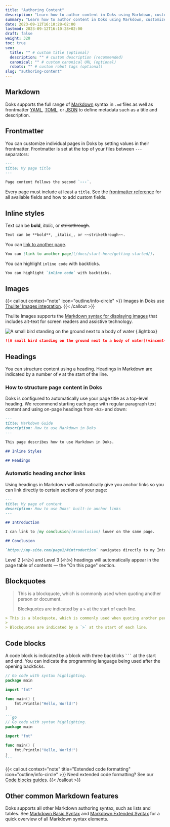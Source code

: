 ```yaml
---
title: "Authoring Content"
description: "Learn how to author content in Doks using Markdown, customize pages with frontmatter, add images, headings, code blocks, and more."
summary: "Learn how to author content in Doks using Markdown, customize pages with frontmatter, add images, headings, code blocks, and more."
date: 2023-09-12T16:10:28+02:00
lastmod: 2023-09-12T16:10:28+02:00
draft: false
weight: 320
toc: true
seo:
  title: "" # custom title (optional)
  description: "" # custom description (recommended)
  canonical: "" # custom canonical URL (optional)
  robots: "" # custom robot tags (optional)
slug: "authoring-content"
---
```


## Markdown

Doks supports the full range of [Markdown](https://daringfireball.net/projects/markdown/) syntax in `.md` files as well as frontmatter [YAML](https://yaml.org/spec/1.2.2/), [TOML](https://toml.io/en/), or [JSON](https://www.json.org/json-en.html) to define metadata such as a title and description.

## Frontmatter

You can customize individual pages in Doks by setting values in their frontmatter. Frontmatter is set at the top of your files between `---` separators:

```md {title="content/docs/example.md"}
---
title: My page title
---

Page content follows the second `---`.
```

Every page must include at least a `title`. See the [frontmatter reference](/docs/reference/frontmatter/) for all available fields and how to add custom fields.

## Inline styles

Text can be **bold**, _italic_, or ~~strikethrough~~.

```md
Text can be **bold**, _italic_, or ~~strikethrough~~.
```

You can [link to another page](/docs/start-here/getting-started/).

```md
You can [link to another page](/docs/start-here/getting-started/).
```

You can highlight `inline code` with backticks.

```md
You can highlight `inline code` with backticks.
```

## Images

{{< callout context="note" icon="outline/info-circle" >}}
Images in Doks use [Thulite' Images integration](https://images.thulite.io/).
{{< /callout >}}

Thulite Images supports the [Markdown syntax for displaying images](https://www.markdownguide.org/basic-syntax/#images-1) that includes alt-text for screen readers and assistive technology.

![A small bird standing on the ground next to a body of water](vincent-van-zalinge-ip3v0lN8rQg-unsplash.jpg)
{.lightbox}

```md
![A small bird standing on the ground next to a body of water](vincent-van-zalinge-ip3v0lN8rQg-unsplash.jpg)
```

## Headings

You can structure content using a heading. Headings in Markdown are indicated by a number of `#` at the start of the line.

### How to structure page content in Doks

Doks is configured to automatically use your page title as a top-level heading. We recommend starting each page with regular paragraph text content and using on-page headings from `<h2>` and down:

```md
---
title: Markdown Guide
description: How to use Markdown in Doks
---

This page describes how to use Markdown in Doks.

## Inline Styles

## Headings
```

### Automatic heading anchor links

Using headings in Markdown will automatically give you anchor links so you can link directly to certain sections of your page:

```md
---
title: My page of content
description: How to use Doks' built-in anchor links
---

## Introduction

I can link to [my conclusion](#conclusion) lower on the same page.

## Conclusion

`https://my-site.com/page1/#introduction` navigates directly to my Introduction.
```

Level 2 (`<h2>`) and Level 3 (`<h3>`) headings will automatically appear in the page table of contents — the "On this page" section.

## Blockquotes

> This is a blockquote, which is commonly used when quoting another person or document.
>
> Blockquotes are indicated by a `>` at the start of each line.

```md
> This is a blockquote, which is commonly used when quoting another person or document.
>
> Blockquotes are indicated by a `>` at the start of each line.
```

## Code blocks

A code block is indicated by a block with three backticks ` ``` ` at the start and end. You can indicate the programming language being used after the opening backticks.

```go
// Go code with syntax highlighting.
package main

import "fmt"

func main() {
    fmt.Println("Hello, World!")
}
```

````md
```go
// Go code with syntax highlighting.
package main

import "fmt"

func main() {
    fmt.Println("Hello, World!")
}
```
````

{{< callout context="note" title="Extended code formatting" icon="outline/info-circle" >}}
Need extended code formatting? See our [Code blocks guides](/docs/built-ins/code-blocks/).
{{< /callout >}}

## Other common Markdown features

Doks supports all other Markdown authoring syntax, such as lists and tables. See [Markdown Basic Syntax](/docs/reference/markdown-basic-syntax/) and [Markdown Extended Syntax](/docs/reference/markdown-extended-syntax/) for a quick overview of all Markdown syntax elements.
